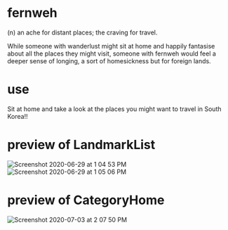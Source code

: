# fernweh
(n) an ache for distant places; the craving for travel.

While someone with wanderlust might sit at home and happily fantasise about all the places they might visit, 
someone with fernweh would feel a deeper sense of longing, a sort of homesickness but for foreign lands.

# use
Sit at home and take a look at the places you might want to travel in South Korea!!

# preview of LandmarkList
![Screenshot 2020-06-29 at 1 04 53 PM](https://user-images.githubusercontent.com/37405390/85986110-5adb1280-ba09-11ea-9fb8-a54cd845f384.png)
![Screenshot 2020-06-29 at 1 05 06 PM](https://user-images.githubusercontent.com/37405390/85986128-60d0f380-ba09-11ea-8b32-f198a6cc91c7.png)

# preview of CategoryHome
![Screenshot 2020-07-03 at 2 07 50 PM](https://user-images.githubusercontent.com/37405390/86450188-c50bf400-bd36-11ea-87aa-2e662428ebbb.png)
